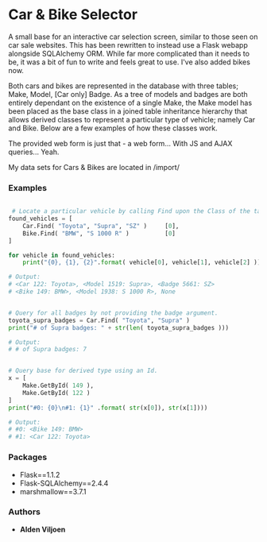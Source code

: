 # Car & Bike Selector
A small base for an interactive car selection screen, similar to those seen on car sale websites.
This has been rewritten to instead use a Flask webapp alongside SQLAlchemy ORM. While far more complicated than it needs to be, it was a bit of fun to write and feels great to use. I've also added bikes now.

Both cars and bikes are represented in the database with three tables; Make, Model, [Car only] Badge.
As a tree of models and badges are both entirely dependant on the existence of a single Make, the Make model has been placed as the base class in a joined table inheritance hierarchy that allows derived classes to represent a particular type of vehicle; namely Car and Bike. Below are a few examples of how these classes work.

The provided web form is just that - a web form... With JS and AJAX queries...
Yeah.

My data sets for Cars & Bikes are located in /import/

### Examples
```python

 # Locate a particular vehicle by calling Find upon the Class of the target derived type.
found_vehicles = [
	Car.Find( "Toyota", "Supra", "SZ" ) 	[0],
	Bike.Find( "BMW", "S 1000 R" )			[0]
]

for vehicle in found_vehicles:
	print("{0}, {1}, {2}".format( vehicle[0], vehicle[1], vehicle[2] ))

# Output:
# <Car 122: Toyota>, <Model 1519: Supra>, <Badge 5661: SZ>
# <Bike 149: BMW>, <Model 1938: S 1000 R>, None

```

```python

# Query for all badges by not providing the badge argument.
toyota_supra_badges = Car.Find( "Toyota", "Supra" )
print("# of Supra badges: " + str(len( toyota_supra_badges )))

# Output:
# # of Supra badges: 7

```

```python

# Query base for derived type using an Id.
x = [
	Make.GetById( 149 ),
	Make.GetById( 122 )
]
print("#0: {0}\n#1: {1}" .format( str(x[0]), str(x[1])))

# Output:
# #0: <Bike 149: BMW>
# #1: <Car 122: Toyota>

```

### Packages
* Flask==1.1.2
* Flask-SQLAlchemy==2.4.4
* marshmallow==3.7.1

### Authors
* **Alden Viljoen**
